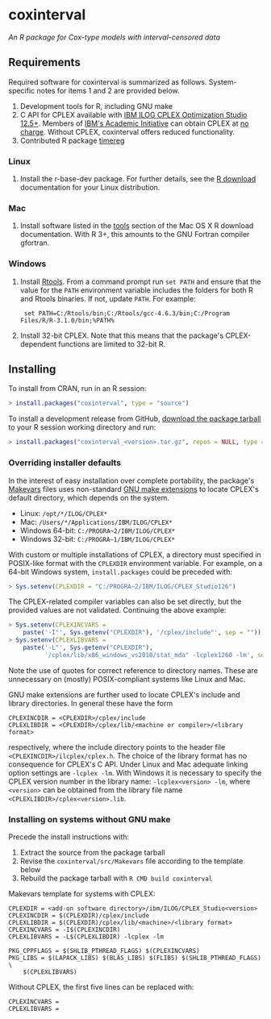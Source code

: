 # coxinterval

*An R package for Cox-type models with interval-censored data*

## Requirements

Required software for coxinterval is summarized as follows. System-specific notes for items 1 and 2 are provided below.

1. Development tools for R, including GNU make
2. C API for CPLEX available with [IBM ILOG CPLEX Optimization Studio 12.5+](http://www-03.ibm.com/software/products/en/ibmilogcpleoptistud/). Members of [IBM's Academic Initiative](http://www.ibm.com/academicinitiative) can obtain CPLEX at [no charge](https://www.ibm.com/developerworks/community/blogs/jfp/entry/cplex_studio_in_ibm_academic_initiative?lang=en). Without CPLEX, coxinterval offers reduced functionality.
3. Contributed R package [timereg](http://cran.r-project.org/web/packages/timereg/index.html)

### Linux

1. Install the r-base-dev package. For further details, see the [R download](http://cran.r-project.org/bin/linux/) documentation for your Linux distribution.

### Mac

1. Install software listed in the [tools](http://cran.r-project.org/bin/macosx/tools) section of the Mac OS X R download documentation. With R 3+, this amounts to the GNU Fortran compiler gfortran.

### Windows

1. Install [Rtools](http://cran.r-project.org/bin/windows/Rtools/). From a command prompt run `set PATH` and ensure that the value for the `PATH` environment variable includes the folders for both R and Rtools binaries. If not, update `PATH`. For example:

   ```shell
    set PATH=C:/Rtools/bin;C:/Rtools/gcc-4.6.3/bin;C:/Program Files/R/R-3.1.0/bin;%PATH%
   ```
2. Install 32-bit CPLEX. Note that this means that the package's CPLEX-dependent functions are limited to 32-bit R.

## Installing

To install from CRAN, run in an R session:

```R
> install.packages("coxinterval", type = "source")
```

To install a development release from GitHub, [download the package tarball](https://github.com/aboruvka/coxinterval/releases) to your R session working directory and run:

```R
> install.packages("coxinterval_<version>.tar.gz", repos = NULL, type = "source")
```

### Overriding installer defaults

In the interest of easy installation over complete portability, the package's [Makevars](http://cran.r-project.org/doc/manuals/r-release/R-exts.html#Using-Makevars) files uses non-standard [GNU make extensions](http://cran.r-project.org/doc/manuals/r-release/R-exts.html#Writing-portable-packages) to locate CPLEX's default directory, which depends on the system.

- Linux: `/opt/*/ILOG/CPLEX*`
- Mac: `/Users/*/Applications/IBM/ILOG/CPLEX*`
- Windows 64-bit: `C:/PROGRA~2/IBM/ILOG/CPLEX*`
- Windows 32-bit: `C:/PROGRA~1/IBM/ILOG/CPLEX*`

With custom or multiple installations of CPLEX, a directory must specified in POSIX-like format with the `CPLEXDIR` environment variable. For example, on a 64-bit Windows system, `install.packages` could be preceded with:

```R
> Sys.setenv(CPLEXDIR = "C:/PROGRA~2/IBM/ILOG/CPLEX_Studio126")
```

The CPLEX-related compiler variables can also be set directly, but the provided values are not validated. Continuing the above example:

```R
> Sys.setenv(CPLEXINCVARS =
    paste('-I"', Sys.getenv("CPLEXDIR"), '/cplex/include"', sep = ""))
> Sys.setenv(CPLEXLIBVARS =
    paste('-L"', Sys.getenv("CPLEXDIR"),
          '/cplex/lib/x86_windows_vs2010/stat_mda" -lcplex1260 -lm', sep = ""))
```

Note the use of quotes for correct reference to directory names. These are unnecessary on (mostly) POSIX-compliant systems like Linux and Mac.

GNU make extensions are further used to locate CPLEX's include and library directories. In general these have the form

```
CPLEXINCDIR = <CPLEXDIR>/cplex/include
CPLEXLIBDIR = <CPLEXDIR>/cplex/lib/<machine or compiler>/<library format>
```

respectively, where the include directory points to the header file `<CPLEXINCDIR>/ilcplex/cplex.h`. The choice of the library format has no consequence for CPLEX's C API. Under Linux and Mac adequate linking option settings are `-lcplex -lm`. With Windows it is necessary to specify the CPLEX version number in the library name: `-lcplex<version> -lm`, where `<version>` can be obtained from the library file name `<CPLEXLIBDIR>/cplex<version>.lib`.

### Installing on systems without GNU make

Precede the install instructions with:

1. Extract the source from the package tarball
2. Revise the `coxinterval/src/Makevars` file according to the template below
3. Rebuild the package tarball with `R CMD build coxinterval`

Makevars template for systems with CPLEX:

```make
CPLEXDIR = <add-on software directory>/ibm/ILOG/CPLEX_Studio<version>
CPLEXINCDIR = $(CPLEXDIR)/cplex/include
CPLEXLIBDIR = $(CPLEXDIR)/cplex/lib/<machine>/<library format>
CPLEXINCVARS = -I$(CPLEXINCDIR)
CPLEXLIBVARS = -L$(CPLEXLIBDIR) -lcplex -lm

PKG_CPPFLAGS = $(SHLIB_PTHREAD_FLAGS) $(CPLEXINCVARS)
PKG_LIBS = $(LAPACK_LIBS) $(BLAS_LIBS) $(FLIBS) $(SHLIB_PTHREAD_FLAGS) \
	$(CPLEXLIBVARS)
```

Without CPLEX, the first five lines can be replaced with:

```make
CPLEXINCVARS =
CPLEXLIBVARS =
```
